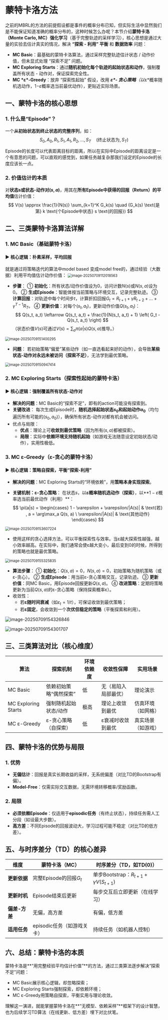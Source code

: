 # 蒙特卡洛方法

之前的MBRL的方法的前提假设都是事件的概率分布已知，但实际生活中显然我们是不能保证知道准确的概率分布的，这种时候怎么办呢？本节介绍**蒙特卡洛（Monte Carlo, MC）强化学习**（基于完整轨迹的采样学习），核心思想是通过大量的实验去估计真实的情况，解决 **“探索 - 利用” 平衡** 和 **数据效率** 问题：

- **MC Basic**：最基础的蒙特卡洛算法，通过采样完整轨迹估计状态 / 动作价值，但未显式处理 “探索不足” 问题。
- **MC Exploring Starts**：通过**随机初始化每个轨迹的起始状态和动作**，强制覆盖所有状态 - 动作对，保证探索完全性。
- **MC \*ε\*-Greedy**：放弃 “探索性起始” 假设，改用 ***ε\*- 贪心策略**（以*ε*概率随机选动作，1−*ε*概率选当前最优动作），更贴近实际场景。

## 一、蒙特卡洛的核心思想

### 1. 什么是“Episode”？

一个**从初始状态到终止状态的完整序列**，如：
$$ S_0, A_0, R_1, S_1, A_1, R_2, \dots, S_T \quad (\text{终止状态为} , S_T) $$

Episode的长度可以代表距离目标的距离，所以在实际中Episode的距离设定是一个有意思的问题，可以直观的感觉到，如果任务越复杂那我们设定的Episode的长度应该长一点。

### 2. 价值估计的本质

对**状态s或状态-动作对$(s, a)$**，用其在**所有Episode中获得的回报（Return）的平均值**估计价值：
$$ V(s) \approx \frac{1}{N(s)} \sum_{k=1}^K G_k(s) \quad (G_k(s) \text{是第} k \text{个Episode中状态} s \text{的回报}) $$

## 二、三类蒙特卡洛算法详解

### 1. MC Basic（基础蒙特卡洛）

#### ▶ 核心逻辑：**朴素采样，平均回报**

就是通过将策略迭代的算法中model based 变成model free的，通过经验（大数据）利用平均值估计动作价值：
			<img src="https://raw.githubusercontent.com/Yzitong/LLM-Mastery-Journey/main/images/image-20250709112018563.png" alt="image-20250709112018563" style="zoom:80%;" />		 

- **步骤**：
  ① **初始化**：所有状态/动作价值设为0，访问计数$N(s)$或$N(s, a)$设为0。
  ② **生成Episode**：智能体按当前策略与环境交互，记录完整轨迹。
  ③ **计算回报**：对轨迹中每个时间步$t$，计算折扣回报$G_t = R_{t+1} + \gamma R_{t+2} + \dots + \gamma^{T-1} R_T$。
  ④ **更新价值**：对每个$(s_t, a_t)$，更新动作价值$Q(s_t, a_t)$：
     $$ Q(s_t, a_t) \leftarrow Q(s_t, a_t) + \frac{1}{N(s_t, a_t) + 1} \left( G_t - Q(s_t, a_t) \right) $$
     （状态价值$V(s)$可通过$V(s) = \sum_a \pi(a|s) Q(s, a)$推导。）

<img src="https://raw.githubusercontent.com/Yzitong/LLM-Mastery-Journey/main/images/image-20250709151400295.png" alt="image-20250709151400295" style="zoom:80%;" />

- **问题**：
  若初始策略“偏爱”某些动作（如一直选看起来好的动作），会导致**某些状态-动作对永远未被访问（探索不足）**，无法学到最优策略。

<img src="https://raw.githubusercontent.com/Yzitong/LLM-Mastery-Journey/main/images/image-20250709150947414.png" alt="image-20250709150947414" style="zoom:80%;" />

### 2. MC Exploring Starts（探索性起始的蒙特卡洛）

#### ▶ 核心逻辑：**强制覆盖所有状态-动作对**

- **解决的问题**：MC Basic的“探索不足”，即有的action可能没有探索到。
- **关键改进**：
  每次生成Episode时，**随机选择起始状态$s_0$和起始动作$a_0$**（均匀遍历所有可能的$(s_0, a_0)$），确保所有状态-动作对都有机会被访问。
- 优点与局限：
  - **优点**：理论上可**收敛到最优策略**（因为所有$(s, a)$都被探索）。
  - **局限**：实际中**依赖环境支持随机起始**（如游戏无法随意设定初始状态/动作），实用性极低。

### 3. MC ε-Greedy（ε-贪心的蒙特卡洛）

#### ▶ 核心逻辑：**策略自探索，平衡“探索-利用”**

- **解决的问题**：MC Exploring Starts的“环境依赖”，用**策略本身实现探索**。

- **关键机制：ε-贪心策略**：
  在状态$s$，以**ε概率随机选动作（探索）**，以**$1-\varepsilon$概率选当前最优动作（利用）**：
  $$
  \pi(a|s) =
  \begin{cases}
  1 - \varepsilon + \varepsilon/|A(s)| & \text{若} , a = \arg\max_a Q(s, a) \
  \varepsilon/|A(s)| & \text{其他动作}
  \end{cases}
  $$

<img src="https://raw.githubusercontent.com/Yzitong/LLM-Mastery-Journey/main/images/image-20250709153607224.png" alt="image-20250709153607224" style="zoom:80%;" />

- 使用这样的贪心选择方法，可以平衡探索性与效率。当ε越大探索性越强，越小效率越高。在实际中，我们通常会使ε越大变小，最后变到0的时候，所得到的策略也就是最优策略。

<img src="https://raw.githubusercontent.com/Yzitong/LLM-Mastery-Journey/main/images/image-20250709155325835.png" alt="image-20250709155325835" style="zoom:80%;" />

- **算法步骤**：
  ① **初始化**：$Q(s, a)=0$，$N(s, a)=0$，初始策略为随机策略（或ε-贪心）。
  ② **生成Episode**：用当前ε-贪心策略交互，记录轨迹。
  ③ **更新价值**：同MC Basic，用Episode回报更新$Q(s, a)$。
  ④ **改进策略**：定期将策略更新为当前$Q(s, a)$的ε-贪心策略（保持探索概率ε）。
- 收敛性：
  - 若**ε随时间衰减**（如$\varepsilon_t = 1/t$），可保证收敛到最优策略；
  - 若**ε固定**，会收敛到一个**次优但稳定的策略**（平衡探索和利用）。

![image-20250709154326846](https://raw.githubusercontent.com/Yzitong/LLM-Mastery-Journey/main/images/image-20250709154326846.png)

![image-20250709154301707](https://raw.githubusercontent.com/Yzitong/LLM-Mastery-Journey/main/images/image-20250709154301707.png)

## 三、三类算法对比（核心维度）

| **算法**            | 探索机制               | 环境依赖度 | 收敛性保障           | 实用场景           |
| ------------------- | ---------------------- | ---------- | -------------------- | ------------------ |
| MC Basic            | 依赖初始策略“偶然探索” | 低         | 无（易陷入局部最优） | 理论演示           |
| MC Exploring Starts | 强制随机起始状态/动作  | 极高       | 理论上收敛到最优     | 仿真环境（如网格） |
| MC ε-Greedy         | ε-贪心策略（自探索）   | 低         | ε衰减时收敛到最优    | 真实场景（如游戏） |

## 四、蒙特卡洛的优势与局限

### 1. 优势

- **无偏估计**：回报是真实长期收益的采样，无系统偏差（对比TD的Bootstrap有偏）。
- **Model-Free**：仅需实际交互数据，无需环境转移概率/奖励函数。

### 2. 局限

- **必须依赖Episode**：仅适用于**episodic任务**（有终止状态），持续任务需人工分段（如设最大步数）。
- **高方差**：不同Episode的回报波动大，学习过程可能不稳定（对比TD的低方差）。

## 五、与时序差分（TD）的核心差异

| **维度**      | 蒙特卡洛（MC）             | 时序差分（TD，如TD(0)）                      |
| ------------- | -------------------------- | -------------------------------------------- |
| **更新依据**  | 完整Episode的回报$G_t$     | 单步Bootstrap：$R_{t+1} + \gamma V(S_{t+1})$ |
| **更新时机**  | Episode结束后更新          | 每步交互后立即更新（在线学习）               |
| **偏差-方差** | 无偏，高方差               | 有偏，低方差                                 |
| **适用任务**  | episodic任务（如游戏关卡） | 持续任务（如机器人控制）                     |

## 六、总结：蒙特卡洛的本质

蒙特卡洛是**“用完整经验平均估计价值”**的方法，通过三类算法逐步解决“探索不足”问题：

- MC Basic展示核心逻辑，却忽略探索；
- MC Exploring Starts强制探索，却依赖环境；
- MC ε-Greedy用策略自探索，平衡实用与理论收敛。

理解这一演进，就能掌握蒙特卡洛在**“无模型、依赖采样”**框架下的设计智慧，也为后续学习TD算法（在线更新、低方差）埋下对比伏笔。
